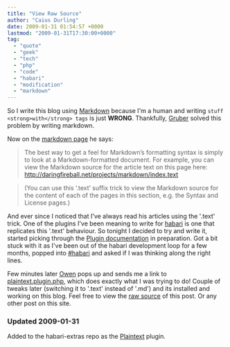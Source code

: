 ```yaml
---
title: "View Raw Source"
author: "Caius Durling"
date: 2009-01-31 01:54:57 +0000
lastmod: "2009-01-31T17:30:00+0000"
tag:
  - "quote"
  - "geek"
  - "tech"
  - "php"
  - "code"
  - "habari"
  - "modification"
  - "markdown"
---
```


So I write this blog using [Markdown][] because I'm a human and writing `stuff <strong>with</strong> tags` is just **WRONG**. Thankfully, [Gruber][] solved this problem by writing markdown.

[Markdown]: http://daringfireball.net/projects/markdown/
[Gruber]: http://daringfireball.net/

Now on the [markdown page][Markdown] he says:

> The best way to get a feel for Markdown’s formatting syntax is simply to look at a Markdown-formatted document. For example, you can view the Markdown source for the article text on this page here: <http://daringfireball.net/projects/markdown/index.text>

> (You can use this ‘.text’ suffix trick to view the Markdown source for the content of each of the pages in this section, e.g. the Syntax and License pages.)

And ever since I noticed that I've always read his articles using the '.text' trick. One of the plugins I've been meaning to write for [habari][] is one that replicates this '.text' behaviour. So tonight I decided to try and write it, started picking through the [Plugin documentation][plugindocs] in preparation. Got a bit stuck with it as I've been out of the habari development loop for a few months, popped into [#habari][hirc] and asked if I was thinking along the right lines.

Few minutes later [Owen][] pops up and sends me a link to [plaintext.plugin.php][plaintext], which does exactly what I was trying to do! Couple of tweaks later (switching it to '.text' instead of '.md') and its installed and working on this blog. Feel free to view the [raw source][postsource] of this post. Or any other post on this site.

[habari]: http://habariproject.org/
[plugindocs]: http://wiki.habariproject.org/en/Creating_A_Plugin
[hirc]: irc://irc.freenode.net/#habari
[Owen]: http://asymptomatic.net/
[plaintext]: http://pastoid.com/bn5
[postsource]: http://caiustheory.com/view-raw-source.text

### Updated 2009-01-31

Added to the habari-extras repo as the [Plaintext][] plugin.

[Plaintext]: http://svn.habariproject.org/habari-extras/plugins/plaintext/trunk/plaintext.plugin.php
